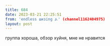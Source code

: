 ```yaml
---
title: 684
date: 2023-03-21 22:25:51
from: 'endless шизing ⍼' (channel1162404975)
layout: post
---
```


группа хороша, обзор хуйня, мне не нравится
